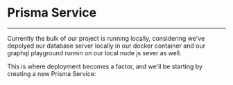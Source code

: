 # Prisma Service

---------------------------------

Currently the bulk of our project is running locally, considering we've depolyed our database server locally in our docker container and our graphql playground runnin on our local node js sever as well.

This is where deployment becomes  a factor, and we'll be starting by creating a new Prisma Service:

```js

```

